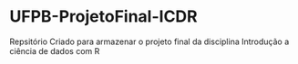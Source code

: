 # UFPB-ProjetoFinal-ICDR
Repsitório Criado para armazenar o projeto final da disciplina Introdução a ciência de dados com R
